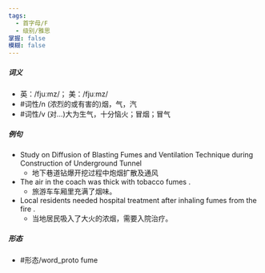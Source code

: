 ```yaml
---
tags:
  - 首字母/F
  - 级别/雅思
掌握: false
模糊: false
---
```

##### 词义
- 英：/fjuːmz/； 美：/fjuːmz/
- #词性/n  (浓烈的或有害的)烟，气，汽
- #词性/v  (对…)大为生气，十分恼火；冒烟；冒气
##### 例句
- Study on Diffusion of Blasting Fumes and Ventilation Technique during Construction of Underground Tunnel
	- 地下巷道钻爆开挖过程中炮烟扩散及通风
- The air in the coach was thick with tobacco fumes .
	- 旅游车车厢里充满了烟味。
- Local residents needed hospital treatment after inhaling fumes from the fire .
	- 当地居民吸入了大火的浓烟，需要入院治疗。
##### 形态
- #形态/word_proto fume
